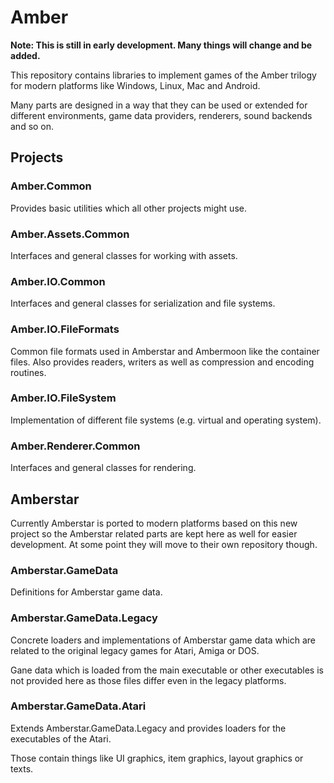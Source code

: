 # Amber

**Note: This is still in early development. Many things will change and be added.**

This repository contains libraries to implement games of the Amber trilogy for modern platforms like Windows, Linux, Mac and Android.

Many parts are designed in a way that they can be used or extended for different environments, game data providers, renderers, sound backends and so on.


## Projects

### Amber.Common

Provides basic utilities which all other projects might use.

### Amber.Assets.Common

Interfaces and general classes for working with assets.

### Amber.IO.Common

Interfaces and general classes for serialization and file systems.

### Amber.IO.FileFormats

Common file formats used in Amberstar and Ambermoon like the container files. Also provides readers, writers as well as compression and encoding routines.

### Amber.IO.FileSystem

Implementation of different file systems (e.g. virtual and operating system).

### Amber.Renderer.Common

Interfaces and general classes for rendering.


## Amberstar

Currently Amberstar is ported to modern platforms based on this new project so the Amberstar related parts are kept here as well for easier development. At some point they will move to their own repository though.

### Amberstar.GameData

Definitions for Amberstar game data.

### Amberstar.GameData.Legacy

Concrete loaders and implementations of Amberstar game data which are related to the original legacy games for Atari, Amiga or DOS.

Gane data which is loaded from the main executable or other executables is not provided here as those files differ even in the legacy platforms.

### Amberstar.GameData.Atari

Extends Amberstar.GameData.Legacy and provides loaders for the executables of the Atari.

Those contain things like UI graphics, item graphics, layout graphics or texts.
